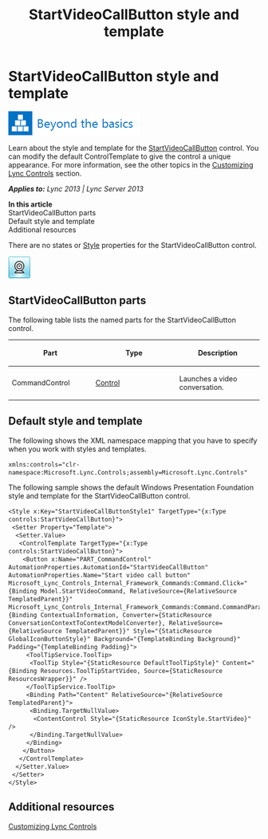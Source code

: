 ﻿---
title: StartVideoCallButton style and template
TOCTitle: StartVideoCallButton style and template
ms:assetid: 35cd9bb5-6502-4b67-9002-c66fbe99c313
ms:mtpsurl: https://msdn.microsoft.com/en-us/library/JJ937301(v=office.15)
ms:contentKeyID: 50877127
ms.date: 07/24/2014
mtps_version: v=office.15
---

# StartVideoCallButton style and template

![Beyond the basics topic](images/JJ945548.mod_icon_beyondbasics_long(Office.15).png "Beyond the basics topic")

Learn about the style and template for the [StartVideoCallButton](startvideocallbutton-class-microsoft-lync-controls_1.md) control. You can modify the default ControlTemplate to give the control a unique appearance. For more information, see the other topics in the [Customizing Lync Controls](customizing-lync-controls.md) section.


_**Applies to:** Lync 2013 | Lync Server 2013_

**In this article**  
StartVideoCallButton parts  
Default style and template  
Additional resources  

There are no states or [Style](http://msdn.microsoft.com/en-us/library/system.windows.style\(vs.95\).aspx) properties for the StartVideoCallButton control.

![StartVideoCallButton Control](images/JJ937301.StartVideoCallButtonControl(Office.15).png "StartVideoCallButton Control")

## StartVideoCallButton parts

The following table lists the named parts for the StartVideoCallButton control.

<table>
<colgroup>
<col style="width: 33%" />
<col style="width: 33%" />
<col style="width: 33%" />
</colgroup>
<thead>
<tr class="header">
<th><p>Part</p></th>
<th><p>Type</p></th>
<th><p>Description</p></th>
</tr>
</thead>
<tbody>
<tr class="odd">
<td><p>CommandControl</p></td>
<td><p><a href="http://msdn.microsoft.com/en-us/library/system.windows.controls.control.aspx">Control</a></p></td>
<td><p>Launches a video conversation.</p></td>
</tr>
</tbody>
</table>


## Default style and template

The following shows the XML namespace mapping that you have to specify when you work with styles and templates.

    xmlns:controls="clr-namespace:Microsoft.Lync.Controls;assembly=Microsoft.Lync.Controls"

The following sample shows the default Windows Presentation Foundation style and template for the StartVideoCallButton control.

    <Style x:Key="StartVideoCallButtonStyle1" TargetType="{x:Type controls:StartVideoCallButton}">
     <Setter Property="Template">
      <Setter.Value>
       <ControlTemplate TargetType="{x:Type controls:StartVideoCallButton}">
        <Button x:Name="PART_CommandControl" AutomationProperties.AutomationId="StartVideoCallButton" AutomationProperties.Name="Start video call button" Microsoft_Lync_Controls_Internal_Framework_Commands:Command.Click="{Binding Model.StartVideoCommand, RelativeSource={RelativeSource TemplatedParent}}" Microsoft_Lync_Controls_Internal_Framework_Commands:Command.CommandParameter="{Binding ContextualInformation, Converter={StaticResource ConversationContextToContextModelConverter}, RelativeSource={RelativeSource TemplatedParent}}" Style="{StaticResource GlobalIconButtonStyle}" Background="{TemplateBinding Background}" Padding="{TemplateBinding Padding}">
         <ToolTipService.ToolTip>
          <ToolTip Style="{StaticResource DefaultToolTipStyle}" Content="{Binding Resources.ToolTipStartVideo, Source={StaticResource ResourcesWrapper}}" />
         </ToolTipService.ToolTip>
         <Binding Path="Content" RelativeSource="{RelativeSource TemplatedParent}">
          <Binding.TargetNullValue>
           <ContentControl Style="{StaticResource IconStyle.StartVideo}" />
          </Binding.TargetNullValue>
         </Binding>
        </Button>
       </ControlTemplate>
      </Setter.Value>
     </Setter>
    </Style>

## Additional resources

[Customizing Lync Controls](customizing-lync-controls.md)

